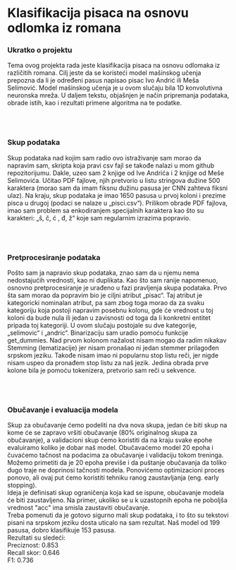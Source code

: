 <h1> Klasifikacija pisaca na osnovu odlomka iz romana </h1>

<h3> Ukratko o projektu </h3>
<p>
Tema ovog projekta rada jeste klasifikacija pisaca na osnovu odlomaka iz
različitih romana. Cilj jeste da se koristeći model mašinskog učenja prepozna da li je
određeni pasus napisao pisac Ivo Andrić ili Meša Selimović. Model mašinskog
učenja je u ovom slučaju bila 1D konvolutivna neuronska mreža. U daljem tekstu,
objašnjen je način pripremanja podataka, obrade istih, kao i rezultati primene
algoritma na te podatke. </p>

<br> <br>
<h3>Skup podataka</h3>
<p>Skup podataka nad kojim sam radio ovo istraživanje sam morao da napravim sam,
skripta koja pravi csv fajl se takođe nalazi u mom github repozitorijumu. Dakle, uzeo
sam 2 knjige od Ive Andrića i 2 knjige od Meše Selimovića. Učitao PDF fajlove, njih
pretvorio u listu stringova dužine 500 karaktera (morao sam da imam fiksnu dužinu
pasusa jer CNN zahteva fiksni ulaz). Na kraju, skup podataka je imao 1650 pasusa u
prvoj koloni i prezime pisca u drugoj (podaci se nalaze u „pisci.csv“). Prilikom
obrade PDF fajlova, imao sam problem sa enkodiranjem specijalnih karaktera kao što
su karakteri: „š, č, ć , đ, ž“ koje sam regularnim izrazima popravio.</p>

<br> <br>
<h3>Pretprocesiranje podataka</h3>
<p>Pošto sam ja napravio skup podataka, znao sam da u njemu nema nedostajućih
vrednosti, kao ni duplikata. Kao što sam ranije napomenuo, osnovno pretprocesiranje
je urađeno u fazi pravljenja skupa podataka. Prvo šta sam morao da popravim bio je
ciljni atribut „pisac“. Taj atribut je kategoricki nominalan atribut, pa sam zbog toga
morao da za svaku kategoriju koja postoji napravim posebnu kolonu, gde će vrednost
u toj koloni da bude nula ili jedan u zavisnosti od toga da li konkretni entitet pripada
toj kategoriji. U ovom slučaju postojale su dve kategorije, „selimovic“ i „andric“.
Binarizaciju sam uradio pomoću funkcije get_dummies. Nad prvom kolonom
nažalost nisam mogao da radim nikakav Stemming (lematizacije) jer nisam pronašao
ni jedan stemmer prilagođen srpskom jeziku. Takođe nisam imao ni popularnu stop
listu reči, jer nigde nisam uspeo da pronađem stop listu za naš jezik. Jedina obrada
prve kolone bila je pomoću tokenizera, pretvorio sam reči u sekvence.</p>

<br> <br>
<h3>Obučavanje i evaluacija modela</h3>
Skup za obučavanje ćemo podeliti na dva nova skupa, jedan će biti skup na kome će se zapravo vršiti obučavanje (80% originalnog skupa za obučavanje), a validacioni skup ćemo koristiti da na kraju svake epohe evaluiramo koliko je dobar naš model.
Obučavaćemo model 20 epoha i čuvaćemo tačnost na podacima za obučavanje i validaciju tokom treninga.
Možemo primetiti da je 20 epoha previše i da puštanje obučavanja da toliko dugo traje ne doprinosi tačnosti modela. Ponovićemo optimizacioni proces ponovo, ali ovaj put ćemo koristiti tehniku ranog zaustavljanja (eng. early stopping).
<br>
Ideja je definisati skup ograničenja koja kad se ispune, obučavanje modela će biti zaustavljeno. Na primer, ukoliko se u k uzastopnih epoha ne poboljša vrednost "acc" ima smisla zaustaviti obučavanje.

<br>
Treba pomenuti da je gotovo sigurno mali skup podataka, i to što su tekstovi pisani na srpskom jeziku dosta uticalo na sam rezultat.
Naš model od 199 pasusa, dobro klasifikuje 153 pasusa.<br>
Rezultati su sledeći:<br>
Preciznost: 0.853<br>
Recall skor: 0.646<br>
F1: 0.736<br>

